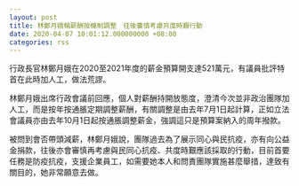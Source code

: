 ```yaml
---
layout: post
title: 林鄭月娥稱薪酬按機制調整　往後審慎考慮共度時艱行動
date: 2020-04-07 10:01:12.000000000 +08:00
categories: rss
---
```


行政長官林鄭月娥在2020至2021年度的薪金預算開支達521萬元，有議員批評特首在此時加人工，做法荒謬。

林鄭月娥出席行政會議前回應，個人對薪酬持開放態度，澄清今次並非政治團隊加人工，而是按年按通脹定期調整薪酬，有關調整是由去年7月1日起計算，正如立法會議員亦由去年10月1日起按通脹調整薪金，強調這只是預算案納入的周年撥款。

被問到會否帶頭減薪，林鄭月娥說，團隊過去為了展示同心與民抗疫，亦有向公益金捐款，往後亦會審慎再考慮與民同心抗疫、共度時艱應該採取的行動，目前首要任務是防疫抗疫，支援企業員工，如需要她本人和問責團隊實施甚麼舉措，達致有關目的，她非常願意去做。
